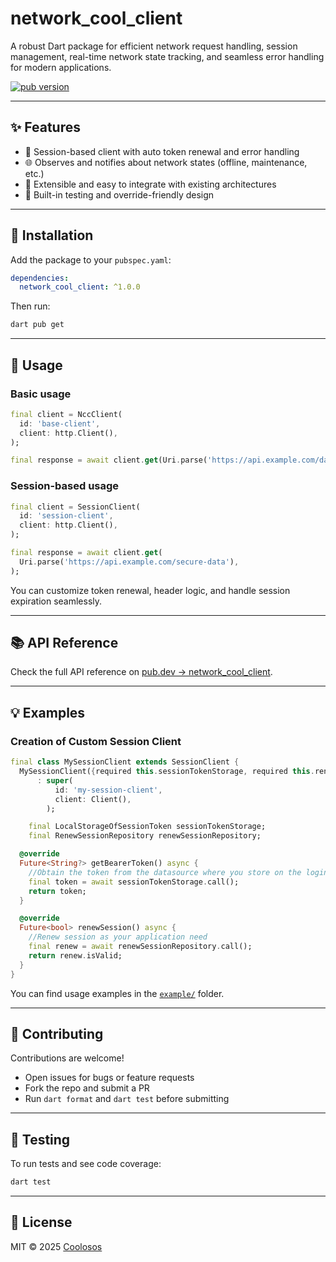 # network_cool_client

A robust Dart package for efficient network request handling, session management, real-time network state tracking, and seamless error handling for modern applications.

[![pub version](https://img.shields.io/pub/v/network_cool_client.svg)](https://pub.dev/packages/network_cool_client)

---

## ✨ Features

* 🔐 Session-based client with auto token renewal and error handling
* 🌐 Observes and notifies about network states (offline, maintenance, etc.)
* 🧩 Extensible and easy to integrate with existing architectures
* 🧪 Built-in testing and override-friendly design

---

## 🚀 Installation

Add the package to your `pubspec.yaml`:

```yaml
dependencies:
  network_cool_client: ^1.0.0
```

Then run:

```bash
dart pub get
```

---

## 📆 Usage

### Basic usage

```dart
final client = NccClient(
  id: 'base-client',
  client: http.Client(),
);

final response = await client.get(Uri.parse('https://api.example.com/data'));
```

### Session-based usage

```dart
final client = SessionClient(
  id: 'session-client',
  client: http.Client(),
);

final response = await client.get(
  Uri.parse('https://api.example.com/secure-data'),
);
```

You can customize token renewal, header logic, and handle session expiration seamlessly.

---

## 📚 API Reference

Check the full API reference on [pub.dev → network_cool_client](https://pub.dev/packages/network_cool_client).

---

## 💡 Examples

### Creation of Custom Session Client

```dart
final class MySessionClient extends SessionClient {
  MySessionClient({required this.sessionTokenStorage, required this.renewSessionRepository})
      : super(
          id: 'my-session-client',
          client: Client(),
        );

    final LocalStorageOfSessionToken sessionTokenStorage;
    final RenewSessionRepository renewSessionRepository;

  @override
  Future<String?> getBearerToken() async {
    //Obtain the token from the datasource where you store on the login request
    final token = await sessionTokenStorage.call();
    return token;
  }

  @override
  Future<bool> renewSession() async {
    //Renew session as your application need
    final renew = await renewSessionRepository.call();
    return renew.isValid;
  }
}
```

You can find usage examples in the [`example/`](example/) folder.

---

## 🤝 Contributing

Contributions are welcome!

* Open issues for bugs or feature requests
* Fork the repo and submit a PR
* Run `dart format` and `dart test` before submitting

---

## 🧪 Testing

To run tests and see code coverage:

```bash
dart test
```

---

## 📄 License

MIT © 2025 [Coolosos](https://github.com/coolosos)
